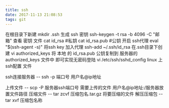 ```yaml
---
title: ssh
date: 2017-11-13 21:08:53
tags: git
---
```


在根目录下新建
mkdir .ssh
生成 ssh 密钥
ssh-keygen -t rsa -b 4096 -C "邮箱"
查看 密钥 文件
cat id_rsa  #私钥
cat id_rsa.pub #公钥
开启 ssh代理
eval "$(ssh-agent -s)"
将ssh key 加入代理
ssh-add ~/.ssh/id_rsa
在.ssh目录下创建
vi authorized_keys 
将 本地 的 id_rsa.pub 公钥复制到 服务器的 authorized_keys 文件中 即可实现无密码登陆
vi /etc/ssh/sshd_config  linux 上 ssh配置 文件

ssh连接服务器 -- ssh -p 端口号 用户名@ip地址

上传文件 -- scp -P 服务器ssh端口号 需要上传的文件 用户名@ip地址:/服务器放置文件路径
压缩文件 -- tar zcvf 压缩包名.tar.gz 将要压缩的文件
解压压缩包 -- tar xvf 压缩包名称
